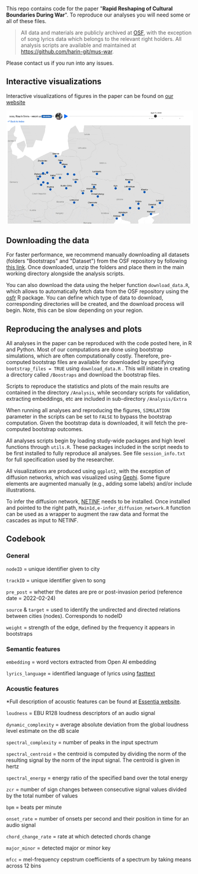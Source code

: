 This repo contains code for the paper "**Rapid Reshaping of Cultural Boundaries During War**". To reproduce our analyses you will need some or all of these files.

> All data and materials are publicly archived at [OSF](https://osf.io/ra38k), with the exception of song lyrics data which belongs to the relevant right holders. All analysis scripts are available and maintained at <https://github.com/harin-git/mus-war>.

Please contact us if you run into any issues.

## Interactive visualizations

Interactive visualizations of figures in the paper can be found on [our website](https://musicdiscover.net)

![](images/interactive_ani-01.gif)

## Downloading the data

For faster performance, we recommend manually downloading all datasets (folders "Bootstraps" and "Dataset") from the OSF repository by following [this link](https://osf.io/ra38k/?view_only=32795758b14040cdb826d743023308fd). Once downloaded, unzip the folders and place them in the main working directory alongside the analysis scripts.

You can also download the data using the helper function `download_data.R`, which allows to automatically fetch data from the OSF repository using the [osfr](https://cran.r-project.org/web/packages/osfr/vignettes/getting_started.html) R package. You can define which type of data to download, corresponding directories will be created, and the download process will begin. Note, this can be slow depending on your region.

## Reproducing the analyses and plots

All analyses in the paper can be reproduced with the code posted here, in R and Python. Most of our computations are done using bootstrap simulations, which are often computationally costly. Therefore, pre-computed bootstrap files are available for downloaded by specifying `bootstrap_files = TRUE` using `download_data.R` . This will initiate in creating a directory called `/Boostraps` and download the bootstrap files.

Scripts to reproduce the statistics and plots of the main results are contained in the directory `/Analysis`, while secondary scripts for validation, extracting embeddings, etc are included in sub-directory `/Analysis/Extra`

When running all analyses and reproducing the figures, `SIMULATION` parameter in the scripts can be set to `FALSE` to bypass the bootstrap computation. Given the bootstrap data is downloaded, it will fetch the pre-computed bootstrap outcomes.

All analyses scripts begin by loading study-wide packages and high level functions through `utils.R`. These packages included in the script needs to be first installed to fully reproduce all analyses. See file `session_info.txt` for full specification used by the researcher.

All visualizations are produced using `ggplot2`, with the exception of diffusion networks, which was visualized using [Gephi](https://gephi.org/). Some figure elements are augmented manually (e.g., adding some labels) and/or include illustrations.

To infer the diffusion network, [NETINF](https://snap.stanford.edu/netinf/) needs to be installed. Once installed and pointed to the right path, `Main1d,e-infer_diffusion_network.R` function can be used as a wrapper to augment the raw data and format the cascades as input to NETINF.

## Codebook

### General

`nodeID` = unique identifier given to city

`trackID` = unique identifier given to song

`pre_post` = whether the dates are pre or post-invasion period (reference date = 2022-02-24)

`source` & `target` = used to identify the undirected and directed relations between cities (nodes). Corresponds to nodeID

`weight` = strength of the edge, defined by the frequency it appears in bootstraps

### Semantic features

`embedding` = word vectors extracted from Open AI embedding

`lyrics_language` = identified language of lyrics using [fasttext](https://fasttext.cc/docs/en/language-identification.html)

### Acoustic features

\*Full description of acoustic features can be found at [Essentia website](https://essentia.upf.edu/algorithms_reference.html).

`loudness` = EBU R128 loudness descriptors of an audio signal

`dynamic_complexity` = average absolute deviation from the global loudness level estimate on the dB scale

`spectral_complexity` = number of peaks in the input spectrum

`spectral_centroid` = the centroid is computed by dividing the norm of the resulting signal by the norm of the input signal. The centroid is given in hertz

`spectral_energy` = energy ratio of the specified band over the total energy

`zcr` = number of sign changes between consecutive signal values divided by the total number of values

`bpm` = beats per minute

`onset_rate` = number of onsets per second and their position in time for an audio signal

`chord_change_rate` = rate at which detected chords change

`major_minor` = detected major or minor key

`mfcc` = mel-frequency cepstrum coefficients of a spectrum by taking means across 12 bins
